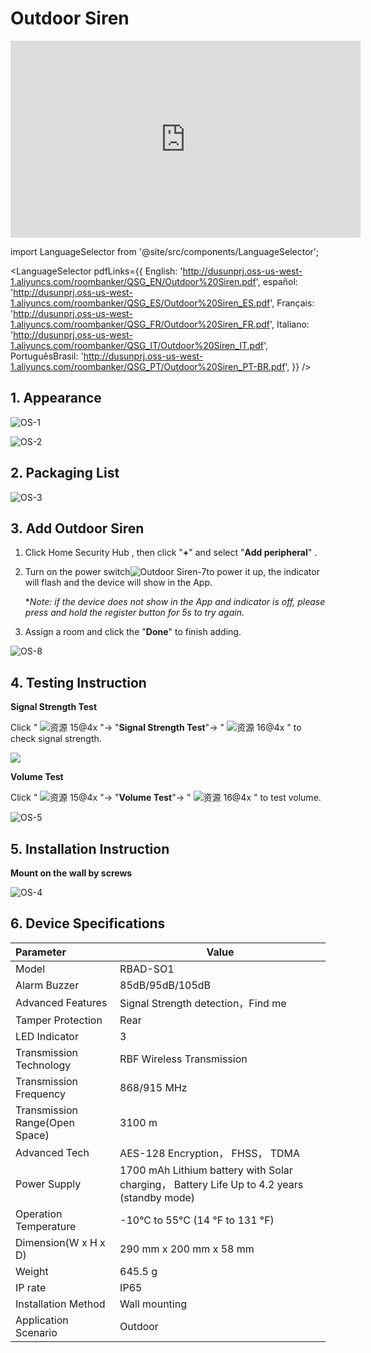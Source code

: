 # Outdoor Siren

<div class="centered-video">
<iframe width="560" height="315" src="https://www.youtube.com/embed/7WxYAuTegh4?si=WWetyd8OXbqN_LYg" title="YouTube video player" frameborder="0" allow="accelerometer; autoplay; clipboard-write; encrypted-media; gyroscope; picture-in-picture; web-share" allowfullscreen></iframe>
</div>

import LanguageSelector from '@site/src/components/LanguageSelector';

<LanguageSelector pdfLinks={{
  English: 'http://dusunprj.oss-us-west-1.aliyuncs.com/roombanker/QSG_EN/Outdoor%20Siren.pdf',
  español: 'http://dusunprj.oss-us-west-1.aliyuncs.com/roombanker/QSG_ES/Outdoor%20Siren_ES.pdf',
  Français: 'http://dusunprj.oss-us-west-1.aliyuncs.com/roombanker/QSG_FR/Outdoor%20Siren_FR.pdf',
  Italiano: 'http://dusunprj.oss-us-west-1.aliyuncs.com/roombanker/QSG_IT/Outdoor%20Siren_IT.pdf',
  PortuguêsBrasil: 'http://dusunprj.oss-us-west-1.aliyuncs.com/roombanker/QSG_PT/Outdoor%20Siren_PT-BR.pdf',
}} />

## 1. Appearance



![OS-1](https://dusunprj.oss-us-west-1.aliyuncs.com/OS-1.png)

![OS-2](https://dusunprj.oss-us-west-1.aliyuncs.com/OS-2.png)

## 2. Packaging List

![OS-3](https://dusunprj.oss-us-west-1.aliyuncs.com/OS-3.png)

## 3. Add Outdoor Siren

1. Click Home Security Hub , then click "**+**"  and select "**Add peripheral**" .

2. Turn on the power switch![Outdoor Siren-7](https://dusunprj.oss-us-west-1.aliyuncs.com/Outdoor%20Siren-7.png)to power it up,  the indicator will flash and the device will show in the App.

   **Note: if the device does not show in the App and indicator is off, please press and hold the register button for 5s to try again.*

3. Assign a room  and click the "**Done**" to finish adding.

![OS-8](https://dusunprj.oss-us-west-1.aliyuncs.com/OS-8.png)

## 4. Testing Instruction

**Signal Strength Test**

Click  " ![资源 15@4x](https://dusunprj.oss-us-west-1.aliyuncs.com/%E8%B5%84%E6%BA%90%2015@4x.png) "→ "**Signal Strength Test**"→  " ![资源 16@4x](https://dusunprj.oss-us-west-1.aliyuncs.com/%E8%B5%84%E6%BA%90%2016@4x.png) "  to check signal strength.

![](https://dusunprj.oss-us-west-1.aliyuncs.com/MC-3.png)

**Volume Test**

Click  " ![资源 15@4x](https://dusunprj.oss-us-west-1.aliyuncs.com/%E8%B5%84%E6%BA%90%2015@4x.png) "→ "**Volume Test**"→ " ![资源 16@4x](https://dusunprj.oss-us-west-1.aliyuncs.com/%E8%B5%84%E6%BA%90%2016@4x.png) " to test volume.

![OS-5](https://dusunprj.oss-us-west-1.aliyuncs.com/OS-5.png)

## 5. Installation Instruction 

**Mount on the wall by screws**

![OS-4](https://dusunprj.oss-us-west-1.aliyuncs.com/OS-4.png)

## 6. Device Specifications

| Parameter                      | Value                                                        |
| :----------------------------- | ------------------------------------------------------------ |
| Model                          | RBAD-SO1                                                     |
| Alarm Buzzer                   | 85dB/95dB/105dB                                              |
| Advanced Features              | Signal Strength detection，Find me                           |
| Tamper Protection              | Rear                                                         |
| LED Indicator                  | 3                                                            |
| Transmission Technology        | RBF Wireless Transmission                                    |
| Transmission Frequency         | 868/915 MHz                                                  |
| Transmission Range(Open Space) | 3100 m                                                       |
| Advanced Tech                  | AES-128 Encryption， FHSS， TDMA                             |
| Power Supply                   | 1700 mAh Lithium battery with Solar charging， Battery Life Up to 4.2 years (standby mode) |
| Operation Temperature          | -10°C to 55°C (14 °F to 131 °F)                              |
| Dimension(W x H x D)           | 290 mm x 200 mm x 58 mm                                      |
| Weight                         | 645.5 g                                                      |
| IP rate                        | IP65                                                         |
| Installation Method            | Wall mounting                                                |
| Application Scenario           | Outdoor                                                      |

